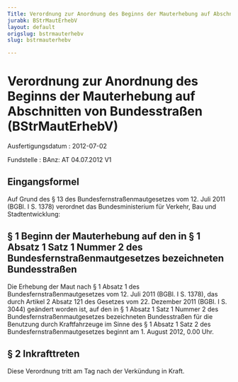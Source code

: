 ```yaml
---
Title: Verordnung zur Anordnung des Beginns der Mauterhebung auf Abschnitten von Bundesstraßen
jurabk: BStrMautErhebV
layout: default
origslug: bstrmauterhebv
slug: bstrmauterhebv

---
```


# Verordnung zur Anordnung des Beginns der Mauterhebung auf Abschnitten von Bundesstraßen (BStrMautErhebV)

Ausfertigungsdatum
:   2012-07-02

Fundstelle
:   BAnz: AT 04.07.2012 V1


## Eingangsformel

Auf Grund des § 13 des Bundesfernstraßenmautgesetzes vom 12. Juli 2011
(BGBl. I S. 1378) verordnet das Bundesministerium für Verkehr, Bau und
Stadtentwicklung:


## § 1 Beginn der Mauterhebung auf den in § 1 Absatz 1 Satz 1 Nummer 2 des Bundesfernstraßenmautgesetzes bezeichneten Bundesstraßen

Die Erhebung der Maut nach § 1 Absatz 1 des
Bundesfernstraßenmautgesetzes vom 12. Juli 2011 (BGBl. I S. 1378), das
durch Artikel 2 Absatz 121 des Gesetzes vom 22. Dezember 2011 (BGBl. I
S. 3044) geändert worden ist, auf den in § 1 Absatz 1 Satz 1 Nummer 2
des Bundesfernstraßenmautgesetzes bezeichneten Bundesstraßen für die
Benutzung durch Kraftfahrzeuge im Sinne des § 1 Absatz 1 Satz 2 des
Bundesfernstraßenmautgesetzes beginnt am 1. August 2012, 0.00 Uhr.


## § 2 Inkrafttreten

Diese Verordnung tritt am Tag nach der Verkündung in Kraft.

